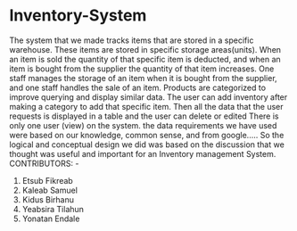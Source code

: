 # Inventory-System
The system that we made tracks items that are stored in a specific warehouse.
These items are stored in specific storage areas(units). 
When an item is sold the quantity of that specific item is deducted,
and when an item is bought from the supplier the quantity of that item increases.
One staff manages the storage of an item when it is bought from the supplier,
and one staff handles the sale of an item.
Products are categorized to improve querying and display similar data.
The user can add inventory after making a category to add that specific item. 
Then all the data that the user requests is displayed in a table and the user can delete or edited
There is only one user (view) on the system.
the data requirements we have used were based on our knowledge, common sense, and from google.....
So the logical and conceptual design we did was based on the discussion that we thought was useful and important for an Inventory management System.
CONTRIBUTORS: - 
1.	Etsub Fikreab
2.	Kaleab Samuel
3.	Kidus Birhanu
4.	Yeabsira Tilahun
5.	Yonatan Endale
